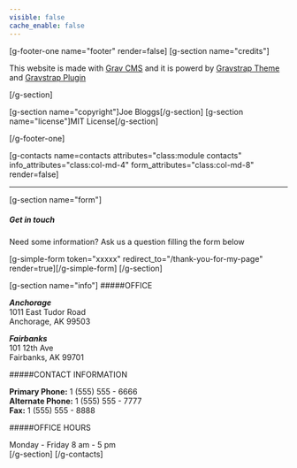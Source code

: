 ```yaml
---
visible: false
cache_enable: false
---
```


[g-footer-one name="footer" render=false]
[g-section name="credits"]

This website is made with [Grav CMS](http://getgrav.org/) and it is powerd by [Gravstrap Theme](http://diblas.net/themes/gravstrap-theme-to-start-grav-cms-site-with-bootstrap-support/) and [Gravstrap Plugin](http://diblas.net/plugins/use-bootstrap-elements-in-the-grav-cms-way/)

[/g-section]

[g-section name="copyright"]Joe Bloggs[/g-section]
[g-section name="license"]MIT License[/g-section]

[/g-footer-one]


[g-contacts name=contacts attributes="class:module contacts" info_attributes="class:col-md-4" form_attributes="class:col-md-8" render=false]
___

[g-section name="form"]
##### Get in touch
Need some information? Ask us a question filling the form below

[g-simple-form token="xxxxx" redirect_to="/thank-you-for-my-page" render=true][/g-simple-form]
[/g-section]

[g-section name="info"]
#####OFFICE

___Anchorage___  
1011 East Tudor Road  
Anchorage, AK 99503  

___Fairbanks___  
101 12th Ave  
Fairbanks, AK 99701

#####CONTACT INFORMATION

**Primary Phone:** 1 (555) 555 - 6666  
**Alternate Phone:** 1 (555) 555 - 7777  
**Fax:** 1 (555) 555 - 8888  

#####OFFICE HOURS

Monday - Friday 8 am - 5 pm  
[/g-section]
[/g-contacts]
